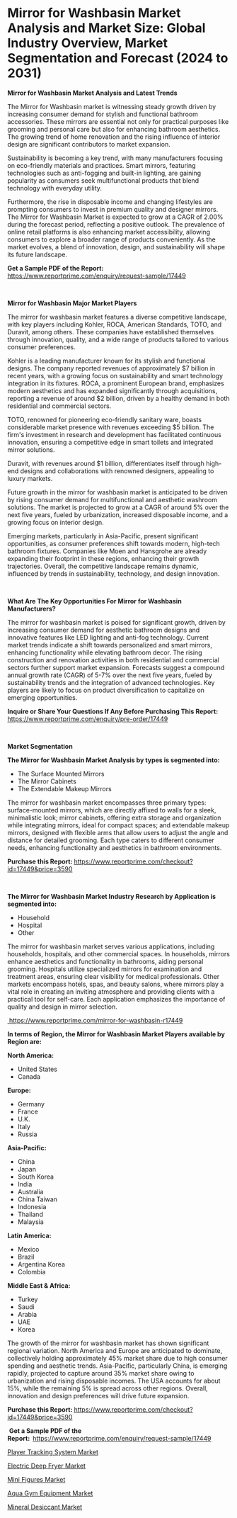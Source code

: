 <p><h1>Mirror for Washbasin Market Analysis and Market Size: Global Industry Overview, Market Segmentation and Forecast (2024 to 2031)</h1></p><p><strong>Mirror for Washbasin Market Analysis and Latest Trends</strong></p>
<p><p>The Mirror for Washbasin market is witnessing steady growth driven by increasing consumer demand for stylish and functional bathroom accessories. These mirrors are essential not only for practical purposes like grooming and personal care but also for enhancing bathroom aesthetics. The growing trend of home renovation and the rising influence of interior design are significant contributors to market expansion. </p><p>Sustainability is becoming a key trend, with many manufacturers focusing on eco-friendly materials and practices. Smart mirrors, featuring technologies such as anti-fogging and built-in lighting, are gaining popularity as consumers seek multifunctional products that blend technology with everyday utility. </p><p>Furthermore, the rise in disposable income and changing lifestyles are prompting consumers to invest in premium quality and designer mirrors. The Mirror for Washbasin Market is expected to grow at a CAGR of 2.00% during the forecast period, reflecting a positive outlook. The prevalence of online retail platforms is also enhancing market accessibility, allowing consumers to explore a broader range of products conveniently. As the market evolves, a blend of innovation, design, and sustainability will shape its future landscape.</p></p>
<p><strong>Get a Sample PDF of the Report:&nbsp;</strong> <a href="https://www.reportprime.com/enquiry/request-sample/17449?utm_campaign=11&utm_medium=2&utm_source=Github&utm_content=ia&utm_term=19112024&utm_id=mirror-for-washbasin">https://www.reportprime.com/enquiry/request-sample/17449</a></p>
<p>&nbsp;</p>
<p><strong>Mirror for Washbasin Major Market Players</strong></p>
<p><p>The mirror for washbasin market features a diverse competitive landscape, with key players including Kohler, ROCA, American Standards, TOTO, and Duravit, among others. These companies have established themselves through innovation, quality, and a wide range of products tailored to various consumer preferences.</p><p>Kohler is a leading manufacturer known for its stylish and functional designs. The company reported revenues of approximately $7 billion in recent years, with a growing focus on sustainability and smart technology integration in its fixtures. ROCA, a prominent European brand, emphasizes modern aesthetics and has expanded significantly through acquisitions, reporting a revenue of around $2 billion, driven by a healthy demand in both residential and commercial sectors.</p><p>TOTO, renowned for pioneering eco-friendly sanitary ware, boasts considerable market presence with revenues exceeding $5 billion. The firm's investment in research and development has facilitated continuous innovation, ensuring a competitive edge in smart toilets and integrated mirror solutions. </p><p>Duravit, with revenues around $1 billion, differentiates itself through high-end designs and collaborations with renowned designers, appealing to luxury markets.</p><p>Future growth in the mirror for washbasin market is anticipated to be driven by rising consumer demand for multifunctional and aesthetic washroom solutions. The market is projected to grow at a CAGR of around 5% over the next five years, fueled by urbanization, increased disposable income, and a growing focus on interior design. </p><p>Emerging markets, particularly in Asia-Pacific, present significant opportunities, as consumer preferences shift towards modern, high-tech bathroom fixtures. Companies like Moen and Hansgrohe are already expanding their footprint in these regions, enhancing their growth trajectories. Overall, the competitive landscape remains dynamic, influenced by trends in sustainability, technology, and design innovation.</p></p>
<p>&nbsp;</p>
<p><strong>What Are The Key Opportunities For Mirror for Washbasin Manufacturers?</strong></p>
<p><p>The mirror for washbasin market is poised for significant growth, driven by increasing consumer demand for aesthetic bathroom designs and innovative features like LED lighting and anti-fog technology. Current market trends indicate a shift towards personalized and smart mirrors, enhancing functionality while elevating bathroom decor. The rising construction and renovation activities in both residential and commercial sectors further support market expansion. Forecasts suggest a compound annual growth rate (CAGR) of 5-7% over the next five years, fueled by sustainability trends and the integration of advanced technologies. Key players are likely to focus on product diversification to capitalize on emerging opportunities.</p></p>
<p><strong>Inquire or Share Your Questions If Any Before Purchasing This Report:</strong> <a href="https://www.reportprime.com/enquiry/pre-order/17449?utm_campaign=11&utm_medium=2&utm_source=Github&utm_content=ia&utm_term=19112024&utm_id=mirror-for-washbasin">https://www.reportprime.com/enquiry/pre-order/17449</a></p>
<p>&nbsp;</p>
<p><strong>Market Segmentation</strong></p>
<p><strong>The Mirror for Washbasin Market Analysis by types is segmented into:</strong></p>
<p><ul><li>The Surface Mounted Mirrors</li><li>The Mirror Cabinets</li><li>The Extendable Makeup Mirrors</li></ul></p>
<p><p>The mirror for washbasin market encompasses three primary types: surface-mounted mirrors, which are directly affixed to walls for a sleek, minimalistic look; mirror cabinets, offering extra storage and organization while integrating mirrors, ideal for compact spaces; and extendable makeup mirrors, designed with flexible arms that allow users to adjust the angle and distance for detailed grooming. Each type caters to different consumer needs, enhancing functionality and aesthetics in bathroom environments.</p></p>
<p><strong>Purchase this Report:&nbsp;</strong><a href="https://www.reportprime.com/checkout?id=17449&price=3590&utm_campaign=11&utm_medium=2&utm_source=Github&utm_content=ia&utm_term=19112024&utm_id=mirror-for-washbasin">https://www.reportprime.com/checkout?id=17449&price=3590</a></p>
<p>&nbsp;</p>
<p><strong>The Mirror for Washbasin Market Industry Research by Application is segmented into:</strong></p>
<p><ul><li>Household</li><li>Hospital</li><li>Other</li></ul></p>
<p><p>The mirror for washbasin market serves various applications, including households, hospitals, and other commercial spaces. In households, mirrors enhance aesthetics and functionality in bathrooms, aiding personal grooming. Hospitals utilize specialized mirrors for examination and treatment areas, ensuring clear visibility for medical professionals. Other markets encompass hotels, spas, and beauty salons, where mirrors play a vital role in creating an inviting atmosphere and providing clients with a practical tool for self-care. Each application emphasizes the importance of quality and design in mirror selection.</p></p>
<p><a href="https://www.reportprime.com/mirror-for-washbasin-r17449?utm_campaign=11&utm_medium=2&utm_source=Github&utm_content=ia&utm_term=19112024&utm_id=mirror-for-washbasin">&nbsp;https://www.reportprime.com/mirror-for-washbasin-r17449</a></p>
<p><strong>In terms of Region, the Mirror for Washbasin Market Players available by Region are:</strong></p>
<p>
    <p> <strong> North America: </strong>
        <ul>
            <li>United States</li>
            <li>Canada</li>
        </ul>
        </p> 
    <p> <strong> Europe: </strong>
        <ul>
            <li>Germany</li>
            <li>France</li>
            <li>U.K.</li>
            <li>Italy</li>
            <li>Russia</li>
        </ul>
        </p> 
    <p> <strong> Asia-Pacific: </strong>
        <ul>
            <li>China</li>
            <li>Japan</li>
            <li>South Korea</li>
            <li>India</li>
            <li>Australia</li>
            <li>China Taiwan</li>
            <li>Indonesia</li>
            <li>Thailand</li>
            <li>Malaysia</li>
        </ul>
        </p> 
    <p> <strong> Latin America: </strong>
        <ul>
            <li>Mexico</li>
            <li>Brazil</li>
            <li>Argentina Korea</li>
            <li>Colombia</li>
        </ul>
        </p> 
    <p> <strong> Middle East & Africa: </strong>
        <ul>
            <li>Turkey</li>
            <li>Saudi</li>
            <li>Arabia</li>
            <li>UAE</li>
            <li>Korea</li>
        </ul>
    </p>
    </p>
<p><p>The growth of the mirror for washbasin market has shown significant regional variation. North America and Europe are anticipated to dominate, collectively holding approximately 45% market share due to high consumer spending and aesthetic trends. Asia-Pacific, particularly China, is emerging rapidly, projected to capture around 35% market share owing to urbanization and rising disposable incomes. The USA accounts for about 15%, while the remaining 5% is spread across other regions. Overall, innovation and design preferences will drive future expansion.</p></p>
<p><strong>Purchase this Report: </strong><a href="https://www.reportprime.com/checkout?id=17449&price=3590&utm_campaign=11&utm_medium=2&utm_source=Github&utm_content=ia&utm_term=19112024&utm_id=mirror-for-washbasin">https://www.reportprime.com/checkout?id=17449&price=3590</a></p>
<p>&nbsp;<strong>Get a Sample PDF of the Report:&nbsp;&nbsp;</strong><a href="https://www.reportprime.com/enquiry/request-sample/17449?utm_campaign=11&utm_medium=2&utm_source=Github&utm_content=ia&utm_term=19112024&utm_id=mirror-for-washbasin">https://www.reportprime.com/enquiry/request-sample/17449</a></p>
<p><strong></strong></p>
<p><p><a href="https://issuu.com/reportprime-2/docs/player-tracking-system-market-size-_0f41a8cdf65c39?utm_campaign=11&utm_medium=2&utm_source=Github&utm_content=ia&utm_term=19112024&utm_id=mirror-for-washbasin">Player Tracking System Market</a></p><p><a href="https://www.linkedin.com/pulse/electric-deep-fryer-market-investigation-industry-evolution-nzgje?utm_campaign=11&utm_medium=2&utm_source=Github&utm_content=ia&utm_term=19112024&utm_id=mirror-for-washbasin">Electric Deep Fryer Market</a></p><p><a href="https://github.com/KamrulHadi87/Market-Research-Report-List-1/blob/main/mini-figures-market.md?utm_campaign=11&utm_medium=2&utm_source=Github&utm_content=ia&utm_term=19112024&utm_id=mirror-for-washbasin">Mini Figures Market</a></p><p><a href="https://www.linkedin.com/pulse/aqua-gym-equipment-market-share-analysis-growth-trends-rrjde?utm_campaign=11&utm_medium=2&utm_source=Github&utm_content=ia&utm_term=19112024&utm_id=mirror-for-washbasin">Aqua Gym Equipment Market</a></p><p><a href="https://github.com/ChiragRp1/Market-Research-Report-List-6/blob/main/mineral-desiccant-market.md?utm_campaign=11&utm_medium=2&utm_source=Github&utm_content=ia&utm_term=19112024&utm_id=mirror-for-washbasin">Mineral Desiccant Market</a></p></p>